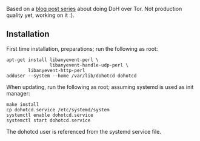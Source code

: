 Based on a [blog post series][blog] about doing DoH over Tor. Not
production quality yet, working on it :).

## Installation

First time installation, preparations; run the following as root:

```
apt-get install libanyevent-perl \
                libanyevent-handle-udp-perl \
		libanyevent-http-perl
adduser --system --home /var/lib/dohotcd dohotcd
```

When updating, run the following as root; assuming systemd is
used as init manager:

```
make install
cp dohotcd.service /etc/systemd/system
systemctl enable dohotcd.service
systemctl start dohotcd.service
```

The dohotcd user is referenced from the systemd service file.

[blog]: https://blog.3.14159.se/posts/2019/10/22/dns-over-https-over-tor
